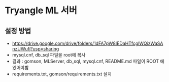 # Tryangle ML 서버
## 설정 방법
- https://drive.google.com/drive/folders/1dFA7pW8IEDaHTfcglWQizWaSAnzUWufj?usp=sharing
- mysql.cnf, db_sql 파일을 root에 복사
- 결과 : gomson, MLServer, db_sql, mysql.cnf, README.md 파일이 ROOT 에 있어야함
- requirements.txt, gomson/requirements.txt 설치
